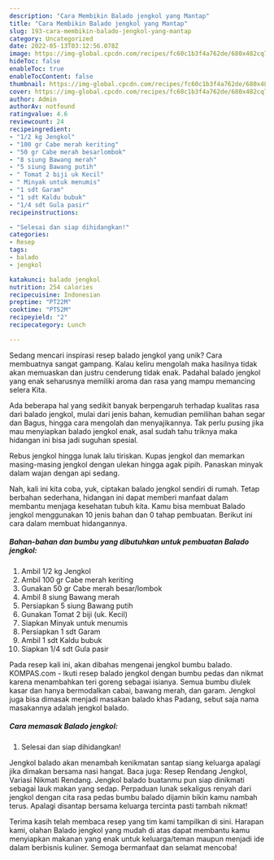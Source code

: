 ```yaml
---
description: "Cara Membikin Balado jengkol yang Mantap"
title: "Cara Membikin Balado jengkol yang Mantap"
slug: 193-cara-membikin-balado-jengkol-yang-mantap
category: Uncategorized
date: 2022-05-13T03:12:56.078Z
image: https://img-global.cpcdn.com/recipes/fc60c1b3f4a762de/680x482cq70/balado-jengkol-foto-resep-utama.jpg
hideToc: false
enableToc: true
enableTocContent: false
thumbnail: https://img-global.cpcdn.com/recipes/fc60c1b3f4a762de/680x482cq70/balado-jengkol-foto-resep-utama.jpg
cover: https://img-global.cpcdn.com/recipes/fc60c1b3f4a762de/680x482cq70/balado-jengkol-foto-resep-utama.jpg
author: Admin
authorAv: notfound
ratingvalue: 4.6
reviewcount: 24
recipeingredient:
- "1/2 kg Jengkol"
- "100 gr Cabe merah keriting"
- "50 gr Cabe merah besarlombok"
- "8 siung Bawang merah"
- "5 siung Bawang putih"
- " Tomat 2 biji uk Kecil"
- " Minyak untuk menumis"
- "1 sdt Garam"
- "1 sdt Kaldu bubuk"
- "1/4 sdt Gula pasir"
recipeinstructions:

- "Selesai dan siap dihidangkan!"
categories:
- Resep
tags:
- balado
- jengkol

katakunci: balado jengkol 
nutrition: 254 calories
recipecuisine: Indonesian
preptime: "PT22M"
cooktime: "PT52M"
recipeyield: "2"
recipecategory: Lunch

---
```





Sedang mencari inspirasi resep balado jengkol yang unik? Cara membuatnya sangat gampang. Kalau keliru mengolah maka hasilnya tidak akan memuaskan dan justru cenderung tidak enak. Padahal balado jengkol yang enak seharusnya memiliki aroma dan rasa yang mampu memancing selera Kita.





Ada beberapa hal yang sedikit banyak berpengaruh terhadap kualitas rasa dari balado jengkol, mulai dari jenis bahan, kemudian pemilihan bahan segar dan Bagus, hingga cara mengolah dan menyajikannya. Tak perlu pusing jika mau menyiapkan balado jengkol enak,      asal sudah tahu triknya maka hidangan ini bisa jadi suguhan spesial.














Rebus jengkol hingga lunak lalu tiriskan. Kupas jengkol dan memarkan masing-masing jengkol dengan ulekan hingga agak pipih. Panaskan minyak dalam wajan dengan api sedang.






Nah, kali ini kita coba, yuk, ciptakan balado jengkol sendiri di rumah. Tetap berbahan sederhana, hidangan ini dapat memberi manfaat dalam membantu menjaga kesehatan tubuh kita. Kamu bisa membuat Balado jengkol menggunakan 10 jenis bahan dan 0 tahap pembuatan. Berikut ini cara dalam membuat hidangannya.

<!--inarticleads1-->

##### Bahan-bahan dan bumbu yang dibutuhkan untuk pembuatan Balado jengkol:

1. Ambil 1/2 kg Jengkol
1. Ambil 100 gr Cabe merah keriting
1. Gunakan 50 gr Cabe merah besar/lombok
1. Ambil 8 siung Bawang merah
1. Persiapkan 5 siung Bawang putih
1. Gunakan  Tomat 2 biji (uk. Kecil)
1. Siapkan  Minyak untuk menumis
1. Persiapkan 1 sdt Garam
1. Ambil 1 sdt Kaldu bubuk
1. Siapkan 1/4 sdt Gula pasir


Pada resep kali ini, akan dibahas mengenai jengkol bumbu balado. KOMPAS.com - Ikuti resep balado jengkol dengan bumbu pedas dan nikmat karena menambahkan teri goreng sebagai isianya. Semua bumbu diulek kasar dan hanya bermodalkan cabai, bawang merah, dan garam. Jengkol juga bisa dimasak menjadi masakan balado khas Padang, sebut saja nama masakannya adalah jengkol balado. 

<!--inarticleads2-->

##### Cara memasak Balado jengkol:


1. Selesai dan siap dihidangkan!

Jengkol balado akan menambah kenikmatan santap siang keluarga apalagi jika dimakan bersama nasi hangat. Baca juga: Resep Rendang Jengkol, Variasi Nikmati Rendang. Jengkol balado buatanmu pun siap dinikmati sebagai lauk makan yang sedap. Perpaduan lunak sekaligus renyah dari jengkol dengan cita rasa pedas bumbu balado dijamin bikin kamu nambah terus. Apalagi disantap bersama keluarga tercinta pasti tambah nikmat! 

Terima kasih telah membaca resep yang tim kami tampilkan di sini. Harapan kami, olahan Balado jengkol yang mudah di atas dapat membantu kamu menyiapkan makanan yang enak untuk keluarga/teman maupun menjadi ide dalam berbisnis kuliner. Semoga bermanfaat dan selamat mencoba!
